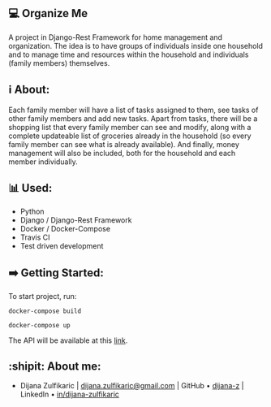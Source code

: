 ## :computer: Organize Me
A project in Django-Rest Framework for home management and organization. The idea is to have groups of individuals inside one household and to manage time and resources within the household and individuals (family members) themselves.

## :information_source: About:
Each family member will have a list of tasks assigned to them, see tasks of other family members and add new tasks. Apart from tasks, there will be a shopping list that every family member can see and modify, along with a complete updateable list of groceries already in the household (so every family member can see what is already available). And finally, money management will also be included, both for the household and each member individually.

## :bar_chart: Used:
- Python
- Django / Django-Rest Framework
- Docker / Docker-Compose
- Travis CI
- Test driven development

## :arrow_right: Getting Started:
To start project, run:

```docker-compose build```

```docker-compose up```

The API will be available at this [link](http://127.0.0.1:8000).

## :shipit: About me:
* Dijana Zulfikaric | dijana.zulfikaric@gmail.com | GitHub &bull; [dijana-z](https://github.com/dijana-z) | LinkedIn &bull; [in/dijana-zulfikaric](https://www.linkedin.com/in/dijana-zulfikaric/)